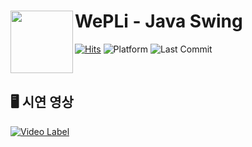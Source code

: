 # WePLi - Java Swing <a href="https://wepli.site"><img src="https://avatars.githubusercontent.com/u/105561467?s=400&u=a7f76f33b86dbb4a60d24a760bf315852bb0fe12&v=4" align="left" width="100"></a>

[![Hits](https://hits.seeyoufarm.com/api/count/incr/badge.svg?url=https://github.com/DeuWePLi/WePLi&count_bg=%2328DBE6&title_bg=%232D3540&icon=&icon_color=%23E7E7E7&title=hits&edge_flat=false)](https://hits.seeyoufarm.com)
![Platform](https://img.shields.io/badge/platform-Java%20Swing-blue?edge_flat=false)
![Last Commit](https://img.shields.io/github/last-commit/dongx0915/WePLi-Android?edge_flat=false)

<br>

## 🖥️ 시연 영상
[![Video Label](http://img.youtube.com/vi/WYE8IPbEnQI/0.jpg)](https://youtu.be/WYE8IPbEnQI)
